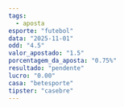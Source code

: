 ```yaml
---
tags:
  - aposta
esporte: "futebol"
data: "2025-11-01"
odd: "4.5"
valor_apostado: "1.5"
porcentagem_da_aposta: "0.75%"
resultado: "pendente"
lucro: "0.00"
casa: "betesporte"
tipster: "casebre"
---
```

